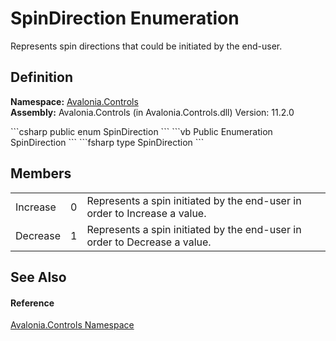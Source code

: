 # SpinDirection Enumeration


Represents spin directions that could be initiated by the end-user.



## Definition
**Namespace:** <a href="N_Avalonia_Controls">Avalonia.Controls</a>  
**Assembly:** Avalonia.Controls (in Avalonia.Controls.dll) Version: 11.2.0

<Tabs groupId="api-code-preview">
<TabItem value="csharp" label="C#">
```csharp
public enum SpinDirection
```
</TabItem>
<TabItem value="vb" label="VB">
```vb
Public Enumeration SpinDirection
```
</TabItem>
<TabItem value="fsharp" label="F#">
```fsharp
type SpinDirection
```
</TabItem>
</Tabs>



## Members
<table>
<tr>
<td>Increase</td>
<td>0</td>
<td>Represents a spin initiated by the end-user in order to Increase a value.</td>
</tr>
<tr>
<td>Decrease</td>
<td>1</td>
<td>Represents a spin initiated by the end-user in order to Decrease a value.</td>
</tr>
</table>

## See Also


#### Reference
<a href="N_Avalonia_Controls">Avalonia.Controls Namespace</a>  
